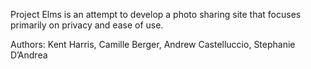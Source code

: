 Project Elms is an attempt to develop a photo sharing site that focuses primarily on privacy and ease of use.

Authors: Kent Harris, Camille Berger, Andrew Castelluccio, Stephanie D’Andrea